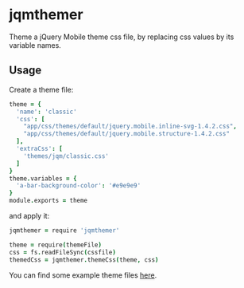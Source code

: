 jqmthemer
===========

Theme a jQuery Mobile theme css file, by replacing css values by its variable names.

Usage
-----

Create a theme file:

```coffee
theme = {
  'name': 'classic'
  'css': [
    "app/css/themes/default/jquery.mobile.inline-svg-1.4.2.css",
    "app/css/themes/default/jquery.mobile.structure-1.4.2.css" 
  ],
  'extraCss': [
    'themes/jqm/classic.css'
  ]
}
theme.variables = {
  'a-bar-background-color': '#e9e9e9'
}
module.exports = theme
```

and apply it:

```coffee
jqmthemer = require 'jqmthemer'

theme = require(themeFile)
css = fs.readFileSync(cssfile)
themedCss = jqmthemer.themeCss(theme, css)
```

You can find some example theme files [here](https://github.com/pimatic/pimatic-mobile-frontend/tree/master/themes).

